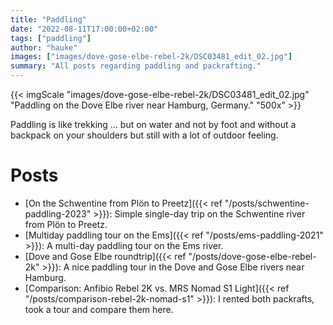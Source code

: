 ```yaml
---
title: "Paddling"
date: "2022-08-11T17:00:00+02:00"
tags: ["paddling"]
author: "hauke"
images: ["images/dove-gose-elbe-rebel-2k/DSC03481_edit_02.jpg"]
summary: "All posts regarding paddling and packrafting."
---
```


{{< imgScale "images/dove-gose-elbe-rebel-2k/DSC03481_edit_02.jpg" "Paddling on the Dove Elbe river near Hamburg, Germany." "500x" >}}

Paddling is like trekking ... but on water and not by foot and without a backpack on your shoulders but still with a lot of outdoor feeling.

# Posts

* [On the Schwentine from Plön to Preetz]({{< ref "/posts/schwentine-paddling-2023" >}}): Simple single-day trip on the Schwentine river from Plön to Preetz.
* [Multiday paddling tour on the Ems]({{< ref "/posts/ems-paddling-2021" >}}): A multi-day paddling tour on the Ems river.
* [Dove and Gose Elbe roundtrip]({{< ref "/posts/dove-gose-elbe-rebel-2k" >}}): A nice paddling tour in the Dove and Gose Elbe rivers near Hamburg.
* [Comparison: Anfibio Rebel 2K vs. MRS Nomad S1 Light]({{< ref "/posts/comparison-rebel-2k-nomad-s1" >}}): I rented both packrafts, took a tour and compare them here.

